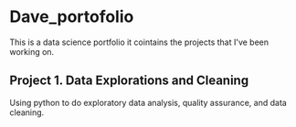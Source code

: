 # Dave_portofolio
This is a data science portfolio it cointains the projects that I've been working on.

## Project 1. Data Explorations and Cleaning
  Using python to do exploratory data analysis, quality assurance, and data cleaning.


